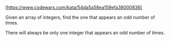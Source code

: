 [https://www.codewars.com/kata/54da5a58ea159efa38000836]

Given an array of integers, find the one that appears an odd number of times.

There will always be only one integer that appears an odd number of times.
